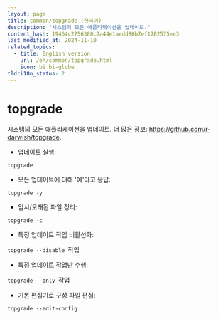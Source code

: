 ```yaml
---
layout: page
title: common/topgrade (한국어)
description: "시스템의 모든 애플리케이션을 업데이트."
content_hash: 19464c2756380c7a44e1aedd80b7ef1782575ee3
last_modified_at: 2024-11-10
related_topics:
  - title: English version
    url: /en/common/topgrade.html
    icon: bi bi-globe
tldri18n_status: 2
---
```

# topgrade

시스템의 모든 애플리케이션을 업데이트.
더 많은 정보: <https://github.com/r-darwish/topgrade>.

- 업데이트 실행:

`topgrade`

- 모든 업데이트에 대해 '예'라고 응답:

`topgrade -y`

- 임시/오래된 파일 정리:

`topgrade -c`

- 특정 업데이트 작업 비활성화:

`topgrade --disable `<span class="tldr-var badge badge-pill bg-dark-lm bg-white-dm text-white-lm text-dark-dm font-weight-bold">작업</span>

- 특정 업데이트 작업만 수행:

`topgrade --only `<span class="tldr-var badge badge-pill bg-dark-lm bg-white-dm text-white-lm text-dark-dm font-weight-bold">작업</span>

- 기본 편집기로 구성 파일 편집:

`topgrade --edit-config`
